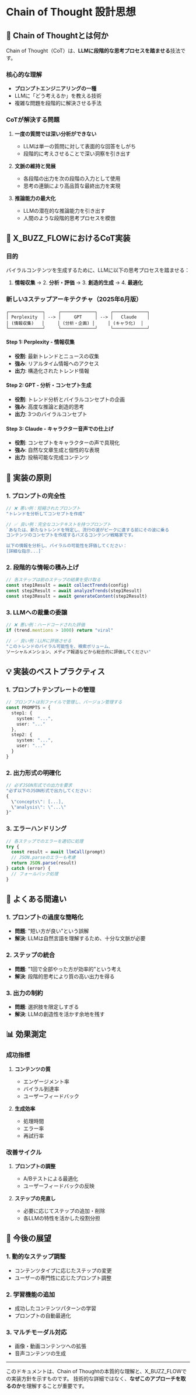 # Chain of Thought 設計思想

## 📌 Chain of Thoughtとは何か

Chain of Thought（CoT）は、**LLMに段階的な思考プロセスを踏ませる**技法です。

### 核心的な理解
- **プロンプトエンジニアリングの一種**
- LLMに「どう考えるか」を教える技術
- 複雑な問題を段階的に解決させる手法

### CoTが解決する問題
1. **一度の質問では深い分析ができない**
   - LLMは単一の質問に対して表面的な回答をしがち
   - 段階的に考えさせることで深い洞察を引き出す

2. **文脈の維持と発展**
   - 各段階の出力を次の段階の入力として使用
   - 思考の連鎖により高品質な最終出力を実現

3. **推論能力の最大化**
   - LLMの潜在的な推論能力を引き出す
   - 人間のような段階的思考プロセスを模倣

## 🎯 X_BUZZ_FLOWにおけるCoT実装

### 目的
バイラルコンテンツを生成するために、LLMに以下の思考プロセスを踏ませる：

1. **情報収集** → 2. **分析・評価** → 3. **創造的生成** → 4. **最適化**

### 新しい3ステップアーキテクチャ（2025年6月版）

```
┌─────────────┐     ┌─────────────┐     ┌─────────────┐
│ Perplexity  │ --> │     GPT     │ --> │   Claude    │
│ (情報収集)   │     │ (分析・企画) │     │ (キャラ化)  │
└─────────────┘     └─────────────┘     └─────────────┘
```

#### Step 1: Perplexity - 情報収集
- **役割**: 最新トレンドとニュースの収集
- **強み**: リアルタイム情報へのアクセス
- **出力**: 構造化されたトレンド情報

#### Step 2: GPT - 分析・コンセプト生成
- **役割**: トレンド分析とバイラルコンセプトの企画
- **強み**: 高度な推論と創造的思考
- **出力**: 3つのバイラルコンセプト

#### Step 3: Claude - キャラクター音声での仕上げ
- **役割**: コンセプトをキャラクターの声で具現化
- **強み**: 自然な文章生成と個性的な表現
- **出力**: 投稿可能な完成コンテンツ

## 🔧 実装の原則

### 1. プロンプトの完全性
```typescript
// ❌ 悪い例：短縮されたプロンプト
"トレンドを分析してコンセプトを作成"

// ✅ 良い例：完全なコンテキストを持つプロンプト
`あなたは、新たなトレンドを特定し、流行の波がピークに達する前にその波に乗る
コンテンツのコンセプトを作成するバズるコンテンツ戦略家です。

以下の情報を分析し、バイラルの可能性を評価してください：
[詳細な指示...]`
```

### 2. 段階的な情報の積み上げ
```typescript
// 各ステップは前のステップの結果を受け取る
const step1Result = await collectTrends(config)
const step2Result = await analyzeTrends(step1Result)
const step3Result = await generateContent(step2Result)
```

### 3. LLMへの裁量の委譲
```typescript
// ❌ 悪い例：ハードコードされた評価
if (trend.mentions > 1000) return "viral"

// ✅ 良い例：LLMに評価させる
"このトレンドのバイラル可能性を、検索ボリューム、
ソーシャルメンション、メディア報道などから総合的に評価してください"
```

## 💡 実装のベストプラクティス

### 1. プロンプトテンプレートの管理
```typescript
// プロンプトは別ファイルで管理し、バージョン管理する
const PROMPTS = {
  step1: {
    system: "...",
    user: "..."
  },
  step2: {
    system: "...",
    user: "..."
  }
}
```

### 2. 出力形式の明確化
```typescript
// 必ずJSON形式での出力を要求
"必ず以下のJSON形式で出力してください：
{
  \"concepts\": [...],
  \"analysis\": \"...\"
}"
```

### 3. エラーハンドリング
```typescript
// 各ステップでのエラーを適切に処理
try {
  const result = await llmCall(prompt)
  // JSON.parseのエラーも考慮
  return JSON.parse(result)
} catch (error) {
  // フォールバック処理
}
```

## 🚫 よくある間違い

### 1. プロンプトの過度な簡略化
- **問題**: "短い方が良い"という誤解
- **解決**: LLMは自然言語を理解するため、十分な文脈が必要

### 2. ステップの統合
- **問題**: "1回で全部やった方が効率的"という考え
- **解決**: 段階的思考により質の高い出力を得る

### 3. 出力の制約
- **問題**: 選択肢を限定しすぎる
- **解決**: LLMの創造性を活かす余地を残す

## 📊 効果測定

### 成功指標
1. **コンテンツの質**
   - エンゲージメント率
   - バイラル到達率
   - ユーザーフィードバック

2. **生成効率**
   - 処理時間
   - エラー率
   - 再試行率

### 改善サイクル
1. **プロンプトの調整**
   - A/Bテストによる最適化
   - ユーザーフィードバックの反映

2. **ステップの見直し**
   - 必要に応じてステップの追加・削除
   - 各LLMの特性を活かした役割分担

## 🔄 今後の展望

### 1. 動的なステップ調整
- コンテンツタイプに応じたステップの変更
- ユーザーの専門性に応じたプロンプト調整

### 2. 学習機能の追加
- 成功したコンテンツパターンの学習
- プロンプトの自動最適化

### 3. マルチモーダル対応
- 画像・動画コンテンツへの拡張
- 音声コンテンツの生成

---

このドキュメントは、Chain of Thoughtの本質的な理解と、X_BUZZ_FLOWでの実装方針を示すものです。
技術的な詳細ではなく、**なぜこのアプローチを取るのか**を理解することが重要です。